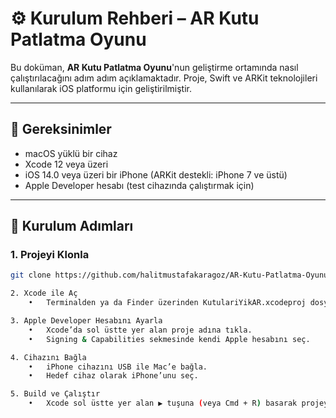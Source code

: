 # ⚙️ Kurulum Rehberi – AR Kutu Patlatma Oyunu

Bu doküman, **AR Kutu Patlatma Oyunu**'nun geliştirme ortamında nasıl çalıştırılacağını adım adım açıklamaktadır. Proje, Swift ve ARKit teknolojileri kullanılarak iOS platformu için geliştirilmiştir.

---

## 🧰 Gereksinimler

- macOS yüklü bir cihaz
- Xcode 12 veya üzeri
- iOS 14.0 veya üzeri bir iPhone (ARKit destekli: iPhone 7 ve üstü)
- Apple Developer hesabı (test cihazında çalıştırmak için)

---

## 🚀 Kurulum Adımları

### 1. Projeyi Klonla

```bash
git clone https://github.com/halitmustafakaragoz/AR-Kutu-Patlatma-Oyunu.git

2. Xcode ile Aç
	•	Terminalden ya da Finder üzerinden KutulariYikAR.xcodeproj dosyasına çift tıklayarak projeyi Xcode ile aç.

3. Apple Developer Hesabını Ayarla
	•	Xcode’da sol üstte yer alan proje adına tıkla.
	•	Signing & Capabilities sekmesinde kendi Apple hesabını seç.

4. Cihazını Bağla
	•	iPhone cihazını USB ile Mac’e bağla.
	•	Hedef cihaz olarak iPhone’unu seç.

5. Build ve Çalıştır
	•	Xcode sol üstte yer alan ▶️ tuşuna (veya Cmd + R) basarak projeyi derle ve cihazda çalıştır.
